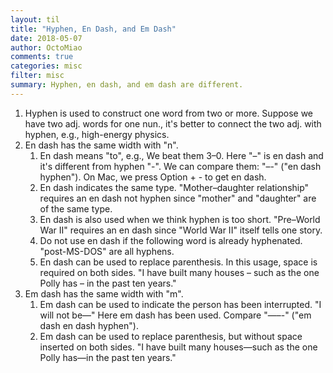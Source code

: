 ```yaml
---
layout: til
title: "Hyphen, En Dash, and Em Dash"
date: 2018-05-07
author: OctoMiao
comments: true
categories: misc
filter: misc
summary: Hyphen, en dash, and em dash are different.
---
```


1. Hyphen is used to construct one word from two or more. Suppose we have two adj. words for one nun., it's better to connect the two adj. with hyphen, e.g., high-energy physics.
2. En dash has the same width with "n".
   1. En dash means "to", e.g., We beat them 3–0. Here "–" is en dash and it's different from hyphen "-". We can compare them: "–-" ("en dash hyphen"). On Mac, we press Option + - to get en dash.
   2. En dash indicates the same type. "Mother–daughter relationship" requires an en dash not hyphen since "mother" and "daughter" are of the same type.
   3. En dash is also used when we think hyphen is too short. "Pre–World War II" requires an en dash since "World War II" itself tells one story.
   4. Do not use en dash if the following word is already hyphenated. "post-MS-DOS" are all hyphens.
   5. En dash can be used to replace parenthesis. In this usage, space is required on both sides. "I have built many houses – such as the one Polly has – in the past ten years."
3. Em dash has the same width with "m".
   1. Em dash can be used to indicate the person has been interrupted. "I will not be—" Here em dash has been used. Compare "—–-" ("em dash en dash hyphen").
   2. Em dash can be used to replace parenthesis, but without space inserted on both sides. "I have built many houses—such as the one Polly has—in the past ten years."
